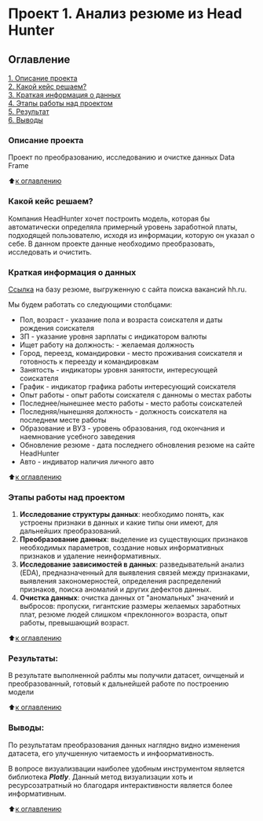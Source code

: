 # Проект 1. Анализ резюме из Head Hunter

## Оглавление  
[1. Описание проекта](https://github.com/PavelALA/granit/blob/main/Module8_HW-01/README.md#Описание-проекта)  
[2. Какой кейс решаем?](https://github.com/PavelALA/granit/blob/main/Module8_HW-01/README.md#Какой-кейс-решаем)  
[3. Краткая информация о данных](https://github.com/PavelALA/granit/blob/main/Module8_HW-01/README.md#Краткая-информация-о-данных)  
[4. Этапы работы над проектом](https://github.com/PavelALA/granit/blob/main/Module8_HW-01/README.md#Этапы-работы-над-проектом)  
[5. Результат](https://github.com/PavelALA/granit/blob/main/Module8_HW-01/README.md#Результат)    
[6. Выводы](https://github.com/PavelALA/granit/blob/main/Module8_HW-01/README.md#Выводы) 

### Описание проекта    
Проект по преобразованию, исследованию и очистке данных Data Frame

:arrow_up:[к оглавлению](https://github.com/PavelALA/granit/blob/main/Module8_HW-01/README.md#Оглавление)


### Какой кейс решаем?    
Компания HeadHunter хочет построить модель, которая бы автоматически определяла примерный уровень заработной платы, подходящей пользователю, исходя из информации, которую он указал о себе. В данном проекте данные необходимо преобразовать, исследовать и очистить.


### Краткая информация о данных
[Ссылка](https://drive.google.com/file/d/1gdtlphwvJGRHuoqyZWFZD--4Zc1TX4kf/view?usp=share_link)  на базу резюме, выгруженную с сайта поиска вакансий hh.ru.

Мы будем работать со следующими столбцами:
- Пол, возраст - указание пола и возраста соискателя и даты рождения соискателя
- ЗП - указание уровня зарплаты с индикатором валюты
- Ищет работу на должность: - желаемая должность
- Город, переезд, командировки - место проживания соискателя и готовность к переезду и командировкам
- Занятость - индикаторы уровня занятости, интересующей соискателя
- График - индикатор графика работы интересующий соискателя
- Опыт работы - опыт работы соискателя с данномы о местах работы
- Последнее/нынешнее место работы - место работы соискателей
- Последняя/нынешняя должность - должность соискателя на последнем месте работы
- Образование и ВУЗ - уровень образования, год окончания и наемнование усебного заведения
- Обновление резюме - дата последнего обновления резюме на сайте HeadHunter
- Авто - индиватор наличия личного авто
  
:arrow_up:[к оглавлению](https://github.com/PavelALA/granit/blob/main/Module8_HW-01/README.md#Оглавление)


### Этапы работы над проектом  
1. __Исследование структуры данных__: необходимо понять, как устроены признаки в данных и какие типы они имеют, для дальнейших преобразований.
2. __Преобразование данных__: выделение из существующих признаков необходимых параметров, создание новых информативных признаков и удаление неинформативных.
3. __Исследование зависимостей в данных__: разведывательнй анализ (EDA), предназначенный для выявления связей между признаками, выявления закономерностей, определения распределений признаков, поиска аномалий и других дефектов данных.
4. __Очистка данных__: очистка данных от "аномальных" значений и выбросов: пропуски, гигантские размеры желаемых заработных плат, резюме людей слишком «преклонного» возраста, опыт работы, превышающий возраст.

:arrow_up:[к оглавлению](https://github.com/PavelALA/granit/blob/main/Module8_HW-01/README.md#Оглавление)


### Результаты:  
В результате выполненной раблты мы получили датасет, оичщеный и преобразованный, готовый к дальнейшей работе по построению модели

:arrow_up:[к оглавлению](https://github.com/PavelALA/granit/blob/main/Module8_HW-01/README.md#Оглавление)


### Выводы:  
По результатам преобразования данных наглядно видно изменения датасета, его улучшенную читаемость и инфоормативность.

В вопросе визуализвации наиболее удобным инструментом является библиотека ***Plotly***. Данный метод визуализации хоть и ресурсозатратный но благодаря интерактивности является более информативным. 

:arrow_up:[к оглавлению](https://github.com/PavelALA/granit/blob/main/Module8_HW-01/README.md#Оглавление)

